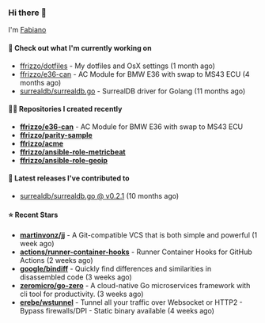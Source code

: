 ### Hi there 👋

I'm [Fabiano](https://ffrizzo.com)

#### 👷 Check out what I'm currently working on


- [ffrizzo/dotfiles](https://github.com/ffrizzo/dotfiles) - My dotfiles and OsX settings (1 month ago)
- [ffrizzo/e36-can](https://github.com/ffrizzo/e36-can) - AC Module for BMW E36 with swap to MS43 ECU (4 months ago)
- [surrealdb/surrealdb.go](https://github.com/surrealdb/surrealdb.go) - SurrealDB driver for Golang (11 months ago)

#### 👨‍💻 Repositories I created recently
- **[ffrizzo/e36-can](https://github.com/ffrizzo/e36-can)** - AC Module for BMW E36 with swap to MS43 ECU
- **[ffrizzo/parity-sample](https://github.com/ffrizzo/parity-sample)**
- **[ffrizzo/acme](https://github.com/ffrizzo/acme)**
- **[ffrizzo/ansible-role-metricbeat](https://github.com/ffrizzo/ansible-role-metricbeat)**
- **[ffrizzo/ansible-role-geoip](https://github.com/ffrizzo/ansible-role-geoip)**

#### 🚀 Latest releases I've contributed to


- [surrealdb/surrealdb.go @ v0.2.1](https://github.com/surrealdb/surrealdb.go/releases/tag/v0.2.1) (10 months ago)

#### ⭐ Recent Stars


- **[martinvonz/jj](https://github.com/martinvonz/jj)** - A Git-compatible VCS that is both simple and powerful (1 week ago)
- **[actions/runner-container-hooks](https://github.com/actions/runner-container-hooks)** - Runner Container Hooks for GitHub Actions (2 weeks ago)
- **[google/bindiff](https://github.com/google/bindiff)** - Quickly find differences and similarities in disassembled code (3 weeks ago)
- **[zeromicro/go-zero](https://github.com/zeromicro/go-zero)** - A cloud-native Go microservices framework with cli tool for productivity. (3 weeks ago)
- **[erebe/wstunnel](https://github.com/erebe/wstunnel)** - Tunnel all your traffic over Websocket or HTTP2 - Bypass firewalls/DPI - Static binary available  (4 weeks ago)
